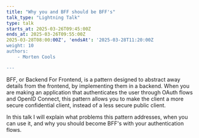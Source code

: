 ```yaml
---
title: "Why you and BFF should be BFF's"
talk_type: "Lightning Talk"
type: talk
starts_at: 2025-03-26T09:45:00Z
ends_at: 2025-03-26T09:55:00Z
2025-03-28T08:00:00Z', 'endsAt': '2025-03-28T11:20:00Z
weight: 10
authors:
    - Morten Cools

---
```

BFF, or Backend For Frontend, is a pattern designed to abstract away details from the frontend, by implementing them in a backend. When you are making an application that authenticates the user through OAuth flows and OpenID Connect, this pattern allows you to make the client a more secure confidential client, instead of a less secure public client.

In this talk I will explain what problems this pattern addresses, when you can use it, and why you should become BFF's with your authentication flows.

